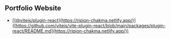 ## Portfolio Website

- [[[@vitejs/plugin-react](https://ripion-chakma.netlify.app/)](https://ripion-chakma.netlify.app/)]([https://github.com/vitejs/vite-plugin-react/blob/main/packages/plugin-react/README.md](https://ripion-chakma.netlify.app/))
